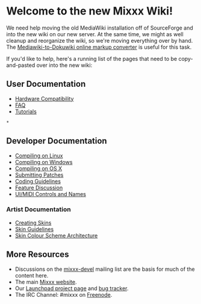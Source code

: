 # Welcome to the new Mixxx Wiki\!

We need help moving the old MediaWiki installation off of SourceForge
and into the new wiki on our new server. At the same time, we might as
well cleanup and reorganize the wiki, so we're moving everything over by
hand. The [Mediawiki-to-Dokuwiki online markup
converter](http://johbuc6.coconia.net/mediawiki2dokuwiki.php) is useful
for this task.

If you'd like to help, here's a running list of the pages that need to
be copy-and-pasted over into the new wiki:

## User Documentation

  - [Hardware Compatibility](Hardware%20Compatibility)
  - [FAQ](FAQ)
  - [Tutorials](Tutorials)

<!-- end list -->

``` 
* 
```

## Developer Documentation

  - [Compiling on Linux](Compiling%20on%20Linux)
  - [Compiling on Windows](Compiling%20on%20Windows)
  - [Compiling on OS X](Compiling%20on%20OS%20X)
  - [Submitting Patches](Submitting%20Patches)
  - [Coding Guidelines](Coding%20Guidelines)
  - [Feature Discussion](Feature%20Discussion)
  - [UI/MIDI Controls and Names](UI/MIDI%20Controls%20and%20Names)

### Artist Documentation

  - [Creating Skins](Creating%20Skins)
  - [Skin Guidelines](Skin%20Guidelines)
  - [Skin Colour Scheme
    Architecture](Skin%20Colour%20Scheme%20Architecture)

## More Resources

  - Discussions on the
    [mixxx-devel](https://lists.sourceforge.net/lists/listinfo/mixxx-devel)
    mailing list are the basis for much of the content here.
  - The main [Mixxx website](http://www.mixxx.org).
  - Our [Launchpad project page](http://www.launchpad.net/mixxx/) and
    [bug tracker](https://bugs.launchpad.net/mixxx/).
  - The IRC Channel: \#mixxx on [Freenode](http://freenode.net/).
